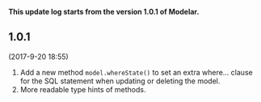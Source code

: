**This update log starts from the version 1.0.1 of Modelar.**

## 1.0.1 

(2017-9-20 18:55)

1. Add a new method `model.whereState()` to set an extra where... clause for 
    the SQL statement when updating or deleting the model.
2. More readable type hints of methods.